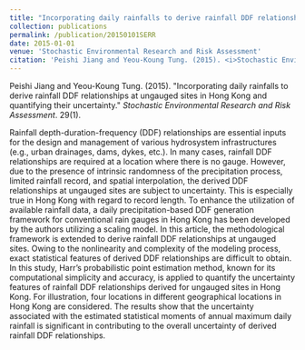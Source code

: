 ```yaml
---
title: "Incorporating daily rainfalls to derive rainfall DDF relationships at ungauged sites in Hong Kong and quantifying their uncertainty"
collection: publications
permalink: /publication/20150101SERR
date: 2015-01-01
venue: 'Stochastic Environmental Research and Risk Assessment'
citation: 'Peishi Jiang and Yeou-Koung Tung. (2015). <i>Stochastic Environmental Research and Risk Assessment</i>. doi:10.1007/s00477-014-0915-2.'
---
```

Peishi Jiang and Yeou-Koung Tung. (2015). "Incorporating daily rainfalls to derive rainfall DDF relationships at ungauged sites in Hong Kong and quantifying their uncertainty." <i>Stochastic Environmental Research and Risk Assessment</i>. 29(1).

Rainfall depth-duration-frequency (DDF) relationships are essential inputs for the design and management of various hydrosystem infrastructures (e.g., urban drainages, dams, dykes, etc.). In many cases, rainfall DDF relationships are required at a location where there is no gauge. However, due to the presence of intrinsic randomness of the precipitation process, limited rainfall record, and spatial interpolation, the derived DDF relationships at ungauged sites are subject to uncertainty. This is especially true in Hong Kong with regard to record length. To enhance the utilization of available rainfall data, a daily precipitation-based DDF generation framework for conventional rain gauges in Hong Kong has been developed by the authors utilizing a scaling model. In this article, the methodological framework is extended to derive rainfall DDF relationships at ungauged sites. Owing to the nonlinearity and complexity of the modeling process, exact statistical features of derived DDF relationships are difficult to obtain. In this study, Harr’s probabilistic point estimation method, known for its computational simplicity and accuracy, is applied to quantify the uncertainty features of rainfall DDF relationships derived for ungauged sites in Hong Kong. For illustration, four locations in different geographical locations in Hong Kong are considered. The results show that the uncertainty associated with the estimated statistical moments of annual maximum daily rainfall is significant in contributing to the overall uncertainty of derived rainfall DDF relationships.
